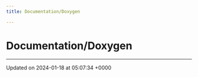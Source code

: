 ```yaml
---
title: Documentation/Doxygen

---
```


# Documentation/Doxygen








-------------------------------

Updated on 2024-01-18 at 05:07:34 +0000

